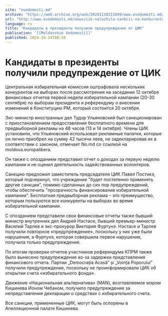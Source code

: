 ```yaml
---
site: "evedomosti.md"
archive: "https://web.archive.org/web/20241110211049/www.evedomosti.md/news/cik-nalozhila-sankcii-na-konkurentov-na-vyborah-za-narusheni"
url: "http://www.evedomosti.md/news/cik-nalozhila-sankcii-na-konkurentov-na-vyborah-za-narusheni"
language: ru
title: "Кандидаты в президенты получили предупреждение от ЦИК"
publication: '[[Moldavskie Vedomosti]]'
published: 2024-10-14T08:18
---
```


# Кандидаты в президенты получили предупреждение от ЦИК

Центральная избирательная комиссия оштрафовала нескольких конкурентов на выборах после рассмотрения на заседании 12 октября финансовых отчетов первой недели избирательной кампании (20-30 сентября) по выборам президента и референдуму о внесении изменений в Конституцию РМ, который состоится 20 октября.

Экс-министр иностранных дел Тудор Ульяновский был санкционирован с приостановлением предоставления бесплатного времени для предвыборной рекламы на 48 часов (13 и 14 октября). Члены ЦИК установили, что Ульяновский использовал рекламные палатки, которые он лично приобрел на сумму 42 тысячи леев, не задекларировав их в соответствии с законом, отмечает No.md со ссылкой на moldova.europalibera.

Он также с опозданием представил отчет о доходах за первую неделю кампании и не оценил деятельность задействованных волонтеров.

Санкцию предложил заместитель председателя ЦИК Павел Постикэ, который подчеркнул, что учреждение "будет постепенно применять другие санкции", помимо сделанных до сих пор предупреждений, чтобы обеспечить "прозрачность финансирования избирательной кампании". Бесплатная предвыборная реклама – это преимущество, которым пользуются все конкуренты на выборах во время избирательной кампании.

С опозданием представили свои финансовые отчеты также бывший министр внутренних дел Андрей Нэстасе, бывший премьер-министр Василий Тарлев и экс-прокурор Виктория Фуртунэ. Нэстасе и Тарлев получили повторное «предупреждение», поскольку у них уже были нарушения, а Фуртунэ, которая совершила первое нарушение, получила только предупреждение.

По итогам проверки отчетов участников референдума КПРМ также было вынесено предупреждение из-за задержки представления финансового отчета. Партии „Democrația Acasă” și „Voința Poporului” получили предупреждение, поскольку не проинформировали ЦИК об открытии счета «избирательного фонда».

Движение «Национальная альтернатива» (MAN), возглавляемое мэром Кишинева Ионом Чебаном, получило предупреждение за непредставление декларации о средствах с избирательного счета.

Все санкции, примененные ЦИК, могут быть оспорены в Апелляционной палате Кишинева.